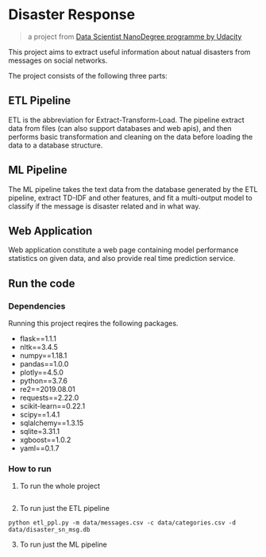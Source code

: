 # Disaster Response
> a project from  [Data Scientist NanoDegree programme by Udacity](https://www.udacity.com/course/data-scientist-nanodegree--nd025)

This project aims to extract useful information about natual disasters from
messages on social networks.

The project consists of the following three parts:



<a name="ETL Pipeline"></a>
## ETL Pipeline

ETL is the abbreviation for Extract-Transform-Load. The pipeline extract data
from files (can also support databases and web apis), and then performs basic
transformation and cleaning on the data before loading the data to a database
structure.

<a name="ML Pipeline"></a>
## ML Pipeline

The ML pipeline takes the text data from the database generated by the ETL
pipeline, extract TD-IDF and other features, and fit a multi-output model
to classify if the message is disaster related and in what way.

 <a name="Web Application"></a>
## Web Application

Web application constitute a web page containing model performance statistics
on given data, and also provide real time prediction service.

<a name="Run"></a>
## Run the code

<a name="Dependencies"></a>
### Dependencies

Running this project reqires the following packages.
- flask==1.1.1
- nltk==3.4.5
- numpy==1.18.1
- pandas==1.0.0
- plotly==4.5.0
- python==3.7.6
- re2==2019.08.01
- requests==2.22.0
- scikit-learn==0.22.1
- scipy==1.4.1
- sqlalchemy==1.3.15
- sqlite=3.31.1
- xgboost==1.0.2
- yaml==0.1.7

### How to run

1. To run the whole project

```shell script

```

2. To run just the ETL pipeline

```shell script
python etl_ppl.py -m data/messages.csv -c data/categories.csv -d data/disaster_sn_msg.db
```

3. To run just the ML pipeline

```shell script

```
